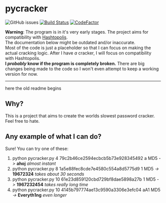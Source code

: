 # pycracker
![GitHub issues](https://img.shields.io/github/issues/satcom886/pycracker)
[![Build Status](https://travis-ci.com/satcom886/pycracker.svg?branch=master)](https://travis-ci.com/satcom886/pycracker)
[![CodeFactor](https://www.codefactor.io/repository/github/satcom886/pycracker/badge/master)](https://www.codefactor.io/repository/github/satcom886/pycracker/overview/master)

**Warning**: The program is in it's very early stages. The project aims for compatibility with [Hashtopolis](https://github.com/s3inlc/hashtopolis).  
The documentation below might be outdated and/or inaccurate.  
Most of the code is just a placeholder so that I can focus on making the actual cracking logic. After I have *a* cracker, I will focus on compatibility with Hashtopolis.  
**I *probably* know if the program is completely broken.** There are big changes being made to the code so I won't even attempt to keep a working version for now.

---

here the old readme begins
## Why?
This is a project that aims to create the worlds slowest password cracker. Feel free to hate.

## Any example of what I can do?
Sure! You can try one of these:
1. python pycracker.py 4 79c2b46ce2594ecbcb5b73e928345492 a MD5 *->* **ahoj** *almost instant*
4. python pycracker.py 8 1a5e88fec8cde7e4580c554a8d5775d9 1 MD5 *->* **19672324** *takes about 30 seconds*
3. python pycracker.py 10 61e23d859120cbd729bf8dae5898a27b 1 MD5 *->* **1967232454** *takes really long time*
2. python pycracker.py 10 4145b797774ae13c9590a3306e3efc04 aA1 MD5 *->* **Everyth1ng** *even longer*